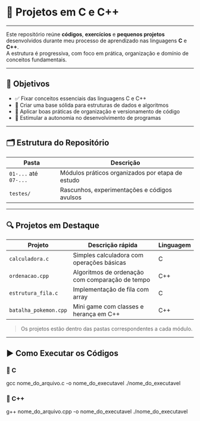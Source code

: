 # 📘 Projetos em C e C++

---

Este repositório reúne **códigos**, **exercícios** e **pequenos projetos** desenvolvidos durante meu processo de aprendizado nas linguagens **C** e **C++**.  
A estrutura é progressiva, com foco em prática, organização e domínio de conceitos fundamentais.

---

## 🎯 Objetivos

- ✅ Fixar conceitos essenciais das linguagens C e C++
- 🧠 Criar uma base sólida para estruturas de dados e algoritmos
- 📁 Aplicar boas práticas de organização e versionamento de código
- 🚀 Estimular a autonomia no desenvolvimento de programas

---

## 🗂 Estrutura do Repositório

| Pasta                 | Descrição                                                       |
|-----------------------|-----------------------------------------------------------------|
| `01-...` até `07-...` | Módulos práticos organizados por etapa de estudo               |
| `testes/`             | Rascunhos, experimentações e códigos avulsos                   |

---

## 🔍 Projetos em Destaque

| Projeto                | Descrição rápida                                 | Linguagem |
|------------------------|--------------------------------------------------|-----------|
| `calculadora.c`        | Simples calculadora com operações básicas        | C         |
| `ordenacao.cpp`        | Algoritmos de ordenação com comparação de tempo | C++       |
| `estrutura_fila.c`     | Implementação de fila com array                  | C         |
| `batalha_pokemon.cpp`  | Mini game com classes e herança em C++          | C++       |

> Os projetos estão dentro das pastas correspondentes a cada módulo.

---

## ▶️ Como Executar os Códigos

### 🔵 C

gcc nome_do_arquivo.c -o nome_do_executavel
./nome_do_executavel

### 🔷 C++

g++ nome_do_arquivo.cpp -o nome_do_executavel
./nome_do_executavel

